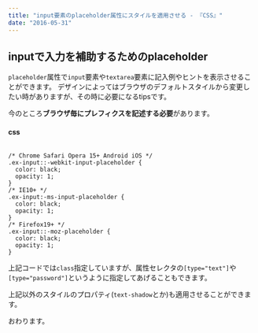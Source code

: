 ```yaml
---
title: "input要素のplaceholder属性にスタイルを適用させる - 『CSS』"
date: "2016-05-31"
---
```


## inputで入力を補助するためのplaceholder

`placeholder`属性で`input`要素や`textarea`要素に記入例やヒントを表示させることができます。 デザインによってはブラウザのデフォルトスタイルから変更したい時がありますが、その時に必要になるtipsです。

今のところ**ブラウザ毎にプレフィクスを記述する必要**があります。

#### css

```

/* Chrome Safari Opera 15+ Android iOS */
.ex-input::-webkit-input-placeholder {
  color: black;
  opacity: 1;
}
/* IE10+ */
.ex-input:-ms-input-placeholder {
  color: black;
  opacity: 1;
}
/* Firefox19+ */
.ex-input::-moz-placeholder {
  color: black;
  opacity: 1;
}
```

上記コードでは`class`指定していますが、属性セレクタの`[type="text"]`や`[type="password"]`というように指定してあげることもできます。

上記以外のスタイルのプロパティ(`text-shadow`とか)も適用させることができます。

おわります。
